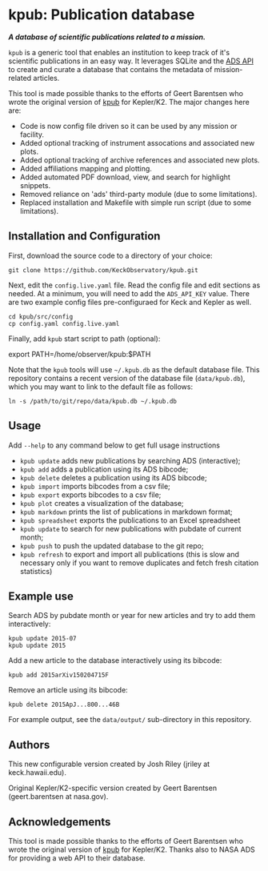 # kpub: Publication database

***A database of scientific publications related to a mission.***

`kpub` is a generic tool that enables an institution to keep track of it's scientific publications in an easy way. It leverages SQLite and the [ADS API](https://github.com/adsabs/adsabs-dev-api) to create and curate a database that contains the metadata of mission-related articles.

This tool is made possible thanks to the efforts of Geert Barentsen who wrote the original version of [kpub](https://github.com/KeplerGO/kpub) for Kepler/K2.  The major changes here are:

- Code is now config file driven so it can be used by any mission or facility.
- Added optional tracking of instrument assocations and associated new plots.
- Added optional tracking of archive references and associated new plots.
- Added affiliations mapping and plotting.
- Added automated PDF download, view, and search for highlight snippets.
- Removed reliance on 'ads' third-party module (due to some limitations).
- Replaced installation and Makefile with simple run script (due to some limitations).


## Installation and Configuration

First, download the source code to a directory of your choice:
```
git clone https://github.com/KeckObservatory/kpub.git
```

Next, edit the `config.live.yaml` file.  Read the config file and edit sections as needed.  At a minimum, you will need to add the `ADS_API_KEY` value.  There are two example config files pre-configuraed for Keck and Kepler as well.
```
cd kpub/src/config
cp config.yaml config.live.yaml
```

Finally, add `kpub` start script to path (optional):

export PATH=/home/observer/kpub:$PATH

Note that the `kpub` tools will use `~/.kpub.db` as the default database file. This repository contains a recent version of the database file (`data/kpub.db`), which you may want to link to the default file as follows:
```
ln -s /path/to/git/repo/data/kpub.db ~/.kpub.db
```


## Usage
Add `--help` to any command below to get full usage instructions

* `kpub update` adds new publications by searching ADS (interactive);
* `kpub add` adds a publication using its ADS bibcode;
* `kpub delete` deletes a publication using its ADS bibcode;
* `kpub import` imports bibcodes from a csv file;
* `kpub export` exports bibcodes to a csv file;
* `kpub plot` creates a visualization of the database;
* `kpub markdown` prints the list of publications in markdown format;
* `kpub spreadsheet` exports the publications to an Excel spreadsheet
* `kpub update` to search for new publications with pubdate of current month;
* `kpub push` to push the updated database to the git repo;
* `kpub refresh` to export and import all publications (this is slow and necessary only if you want to remove duplicates and fetch fresh citation statistics)


## Example use

Search ADS by pubdate month or year for new articles and try to add them interactively:
```
kpub update 2015-07
kpub update 2015
```

Add a new article to the database interactively using its bibcode:
```
kpub add 2015arXiv150204715F
```

Remove an article using its bibcode:
```
kpub delete 2015ApJ...800...46B
```

For example output, see the `data/output/` sub-directory in this repository.


## Authors
This new configurable version created by Josh Riley (jriley at keck.hawaii.edu).

Original Kepler/K2-specific version created by Geert Barentsen (geert.barentsen at nasa.gov).



## Acknowledgements
This tool is made possible thanks to the efforts of Geert Barentsen who wrote the original version of [kpub](https://github.com/KeplerGO/kpub) for Kepler/K2.  Thanks also to NASA ADS for providing a web API to their database.

